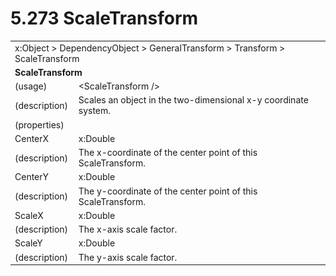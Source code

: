 <html dir="LTR" xmlns:mshelp="http://msdn.microsoft.com/mshelp" xmlns:ddue="http://ddue.schemas.microsoft.com/authoring/2003/5" xmlns:xlink="http://www.w3.org/1999/xlink" xmlns:tool="http://www.microsoft.com/tooltip">

<body>
 <input type="hidden" id="userDataCache" class="userDataStyle">
 <input type="hidden" id="hiddenScrollOffset">
 <img id="dropDownImage" style="display:none; height:0; width:0;" src="../local/drpdown.gif">
 <img id="dropDownHoverImage" style="display:none; height:0; width:0;" src="../local/drpdown_orange.gif">
 <img id="collapseImage" style="display:none; height:0; width:0;" src="../local/collapse.gif">
 <img id="expandImage" style="display:none; height:0; width:0;" src="../local/exp.gif">
 <img id="collapseAllImage" style="display:none; height:0; width:0;" src="../local/collall.gif">
 <img id="expandAllImage" style="display:none; height:0; width:0;" src="../local/expall.gif">
 <img id="copyImage" style="display:none; height:0; width:0;" src="../local/copycode.gif">
 <img id="copyHoverImage" style="display:none; height:0; width:0;" src="../local/copycodeHighlight.gif">
 <div id="header"><h1 class="heading">5.273 ScaleTransform</h1></div>

 <div id="mainSection">
 <div id="mainBody">
 <div id="allHistory" class="saveHistory" onsave="saveAll()" onload="loadAll()"></div>
 <p xmlns:wsd="http://wsdev.schemas.microsoft.com/authoring/2008/2" xmlns:msxsl="urn:schemas-microsoft-com:xslt" xmlns:script="urn:script" xmlns:build="urn:build">
 </p>
 <div id="sectionSection0" class="section" name="collapseableSection">
 <content xmlns="http://ddue.schemas.microsoft.com/authoring/2003/5" xmlns:wsd="http://wsdev.schemas.microsoft.com/authoring/2008/2" xmlns:msxsl="urn:schemas-microsoft-com:xslt" xmlns:script="urn:script" xmlns:build="urn:build">
 </content>
 </div>
 <div id="sectionSection1" class="section" name="collapseableSection">
 <content xmlns="http://ddue.schemas.microsoft.com/authoring/2003/5" xmlns:wsd="http://wsdev.schemas.microsoft.com/authoring/2008/2" xmlns:msxsl="urn:schemas-microsoft-com:xslt" xmlns:script="urn:script" xmlns:build="urn:build">
 <table class="ProtocolAuthoredTable" xmlns="">
 <tr><td colspan="2">
<mshelp:link keywords="55aacd72-e114-4aa1-b774-3f7ded5e1f7d" tabindex="0">x:Object</mshelp:link> &gt; <mshelp:link keywords="c4d521a5-4c74-448c-997c-0e9e9c99e9b7" tabindex="0">DependencyObject</mshelp:link> &gt; <mshelp:link keywords="59dee9ea-368a-47fa-b377-4c75e151e7ee" tabindex="0">GeneralTransform</mshelp:link> &gt; <mshelp:link keywords="ae57b9ff-3524-44b6-9eed-7a256757e14a" tabindex="0">Transform</mshelp:link> &gt; <mshelp:link keywords="ac53ec84-0967-4af6-94dc-00c6599a70b6" tabindex="0">ScaleTransform</mshelp:link> </td>
 </tr>
 <tr><td colspan="2">
 <b>ScaleTransform</b> </td>
 </tr>
 <tr><td><div class="indent0">(usage)</div></td>
 <td>&lt;ScaleTransform /&gt;</td>
 </tr>
 <tr><td><div class="indent0">(description)</div></td>
 <td>Scales an object in the two-dimensional x-y coordinate system.</td>
 </tr>
 <tr><td><div class="indent0">(properties)</div></td>
 <td></td>
 </tr>
 <tr><td><div class="indent2">CenterX</div></td>
 <td><mshelp:link keywords="b4cd2d49-bb12-4f4b-ba12-424f101aa37d" tabindex="0">x:Double</mshelp:link></td>
 </tr>
 <tr><td><div class="indent4">(description)</div></td>
 <td>The x-coordinate of the center point of this ScaleTransform.</td>
 </tr>
 <tr><td><div class="indent2">CenterY</div></td>
 <td><mshelp:link keywords="b4cd2d49-bb12-4f4b-ba12-424f101aa37d" tabindex="0">x:Double</mshelp:link></td>
 </tr>
 <tr><td><div class="indent4">(description)</div></td>
 <td>The y-coordinate of the center point of this ScaleTransform.</td>
 </tr>
 <tr><td><div class="indent2">ScaleX</div></td>
 <td><mshelp:link keywords="b4cd2d49-bb12-4f4b-ba12-424f101aa37d" tabindex="0">x:Double</mshelp:link></td>
 </tr>
 <tr><td><div class="indent4">(description)</div></td>
 <td>The x-axis scale factor.</td>
 </tr>
 <tr><td><div class="indent2">ScaleY</div></td>
 <td><mshelp:link keywords="b4cd2d49-bb12-4f4b-ba12-424f101aa37d" tabindex="0">x:Double</mshelp:link></td>
 </tr>
 <tr><td><div class="indent4">(description)</div></td>
 <td>The y-axis scale factor.</td>
 </tr>
</table>
 </content>
 </div>
 <!--[if gte IE 5]>
 <tool:tip element="languageFilterToolTip" avoidmouse="false"/>
 <![endif]-->
 </div>
 <a name="feedback"></a><span></span>
 </div>
</body></html>
